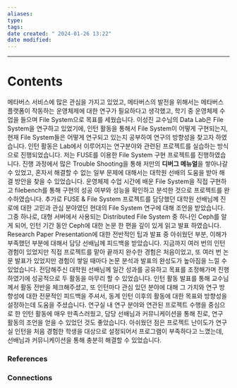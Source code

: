 ```yaml
---
aliases: 
type: 
tags: 
date created: " 2024-01-26 13:22"
date modified:
---
```


---
# Contents 
메타버스 서비스에 많은 관심을 가지고 있었고, 메타버스의 발전을 위해서는 메타버스 플랫폼이 작동하는 운영체제에 대한 연구가 필요하다고 생각했고, 학기 중 운영체제 수업을 들으며 File System으로 목표를 세웠습니다.
이성진 교수님의 Data Lab은 File System을 연구하고 있었기에, 인턴 활동을 통해서 File System이 어떻게 구현되는지, 현재 File System들은 어떻게 연구되고 있는지 공부하여 연구의 방향성을 찾고자 하였습니다.
인턴 활동은 Lab에서 이루어지는 연구분야와 관련된 프로젝트를 실습하는 방식으로 진행되었습니다. 저는 FUSE를 이용한 File System 구현 프로젝트를 진행하였습니다. 진행 과정에서 많은 Trouble Shooting을 통해 저만의 **디버그 메뉴얼**을 쌓아나갈 수 있었고, 혼자서 해결할 수 없는 일부 문제에 대해서는 대학원 선배의 도움을 받아 해결 방안을 찾을 수 있었습니다. 운영체제 수업 시간에 배운 File System을 직접 구현하고 filebench를 통해 구현의 성공 여부와 성능을 확인하고 분석한 것으로 프로젝트를 완수하였습니다.
추가로 FUSE & File System 프로젝트를 담당했던 대학원 선배님께 진로에 대한 고민과 관심 분야였던 현대의 File System 연구에 대해 조언을 받았습니다. 그중 하나로, 대형 서버에서 사용되는 Distributed File System 중 하나인 Ceph를 알게 되어, 인턴 기간 동안 Ceph에 대한 논문 한 편을 깊이 있게 읽고 발표 하였습니다. Research Paper Presentation에 대한 전반적인 팁과 발표 중 아쉬웠던 부분, 이해가 부족했던 부분에 대해서 담당 선배님께 피드백을 받았습니다.
지금까지 여러 번의 인턴 경험이 있었지만 직접 프로젝트를 맡아 끝까지 완수한 경험은 처음이었고, 또 여러 번 논문 발표가 있었지만 경험이 쌓일 때마다 논문 분석과 발표의 완성도가 높아짐을 느낄 수 있었습니다. 전담해주신 대학원 선배님께 일간 성과를 공유하고 목표를 조정해가며 진행하였기에 성공적으로 두 활동을 마무리 할 수 있었습니다. 
인턴 활동 발표를 통해 교수님께서 활동 전반을 체크해주셨고, 또 인턴마다 관심 있던 분야에 대해 그 가치와 연구 방향성에 대한 전문적인 피드백을 주셔서, 동계 인턴 이후의 활동에 대한 목표와 방향성을 설정하는데 도움을 주셨습니다.
연구실 내 연구 분야와 연관된 프로젝트 수행을 중심으로 한 인턴 활동에 매우 만족스러웠고, 담당 선배님과 커뮤니케이션을 통해 진로, 연구 활동의 조언을 얻을 수 있었던 것도 좋았습니다.
아쉬웠던 점은 프로젝트 난이도가 연구실 인턴을 처음 경험한 학생을 대상으로 설정되어서 프로그램이 부족하다고 느꼈는데, 선배님과 커뮤니케이션을 통해 충분히 해결할 수 있었습니다.



### References 
### Connections
